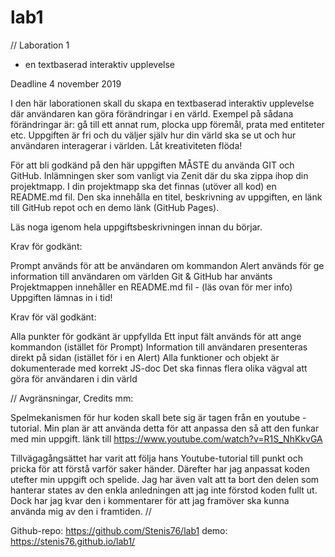 # lab1

//
Laboration 1

- en textbaserad interaktiv upplevelse

 
Deadline 4 november 2019

I den här laborationen skall du skapa en textbaserad interaktiv upplevelse där användaren kan göra förändringar i en värld. Exempel på sådana förändringar är: gå till ett annat rum, plocka upp föremål, prata med entiteter etc. Uppgiften är fri och du väljer själv hur din värld ska se ut och hur användaren interagerar i världen. Låt kreativiteten flöda!

För att bli godkänd på den här uppgiften MÅSTE du använda GIT och GitHub. Inlämningen sker som vanligt via Zenit där du ska zippa ihop din projektmapp. I din projektmapp ska det finnas (utöver all kod) en README.md fil. Den ska innehålla en titel, beskrivning av uppgiften, en länk till GitHub repot och en demo länk (GitHub Pages).

Läs noga igenom hela uppgiftsbeskrivningen innan du börjar. 

 

Krav för godkänt:

Prompt används för att be användaren om kommandon
Alert används för ge information till användaren om världen
Git & GitHub har använts
Projektmappen innehåller en README.md fil - (läs ovan för mer info)
Uppgiften lämnas in i tid!
 

Krav för väl godkänt:

Alla punkter för godkänt är uppfyllda
Ett input fält används för att ange kommandon (istället för Prompt)
Information till användaren presenteras direkt på sidan (istället för i en Alert)
Alla funktioner och objekt är dokumenterade med korrekt JS-doc
Det ska finnas flera olika vägval att göra för användaren i din värld 


//
Avgränsningar, Credits mm:

Spelmekanismen för hur koden skall bete sig är tagen från en youtube - tutorial. Min plan är att använda detta för att anpassa den så att den funkar med min uppgift.
länk till https://www.youtube.com/watch?v=R1S_NhKkvGA

Tillvägagångsättet har varit att följa hans Youtube-tutorial till punkt och pricka för att förstå varför saker händer. Därefter har jag anpassat koden utefter min uppgift och spelide. Jag har även valt att ta bort den delen som hanterar states av den enkla anledningen att jag inte förstod koden fullt ut. Dock har jag kvar den i kommentarer för att jag framöver ska kunna använda mig av den i framtiden.
//

Github-repo: https://github.com/Stenis76/lab1
demo: https://stenis76.github.io/lab1/
